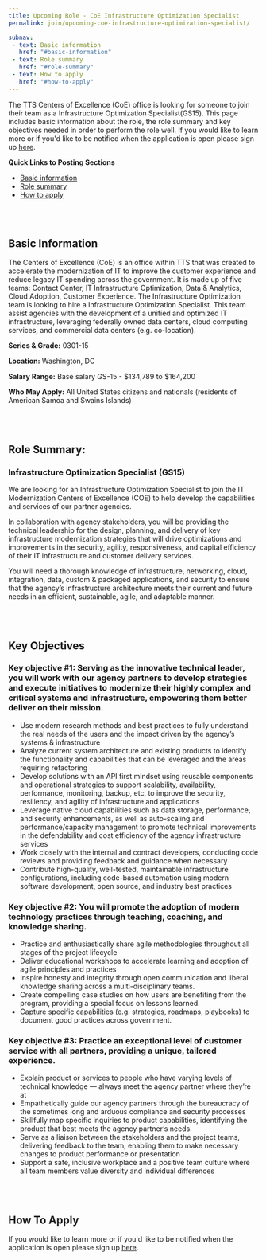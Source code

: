 ```yaml
---
title: Upcoming Role - CoE Infrastructure Optimization Specialist
permalink: join/upcoming-coe-infrastructure-optimization-specialist/

subnav:
 - text: Basic information
   href: "#basic-information"
 - text: Role summary
   href: "#role-summary"
 - text: How to apply
   href: "#how-to-apply"
---
```


The TTS Centers of Excellence (CoE) office is looking for someone to join their team as a Infrastructure Optimization Specialist(GS15). This page includes basic information about the role, the role summary and key objectives needed in order to perform the role well.  If you would like to learn more or if you'd like to be notified when the application is open please sign up [here](https://docs.google.com/forms/d/e/1FAIpQLSf-HCWKQp_3TKJs0ss-3IqzbI0HY16rH5LnV8CRpIBykeH07g/viewform?usp=sf_link).

**Quick Links to Posting Sections**
- [Basic information](#basic-information)
- [Role summary](#role-summary)
- [How to apply](#how-to-apply)


<div class="paragraph"><p><br>
<br></p></div>


## Basic Information

The Centers of Excellence (CoE) is an office within TTS that was created to accelerate the modernization of IT to improve
the customer experience and reduce legacy IT spending across the government. It is made up of five teams: Contact Center, IT
Infrastructure Optimization, Data & Analytics, Cloud Adoption, Customer Experience. The Infrastructure Optimization team is
looking to hire a Infrastructure Optimization Specialist. This team assist agencies with the development of a unified and
optimized IT infrastructure, leveraging federally owned data centers, cloud computing services, and commercial data centers
(e.g. co-location).

**Series & Grade:**
0301-15

**Location:**
Washington, DC

**Salary Range:**
Base salary GS-15 - $134,789 to $164,200

**Who May Apply:**
All United States citizens and nationals (residents of American Samoa and Swains Islands)

<div class="paragraph"><p><br>
<br></p></div>


## Role Summary:

### Infrastructure Optimization Specialist (GS15)

We are looking for an Infrastructure Optimization Specialist to join the IT Modernization Centers of Excellence (COE) to help develop the capabilities and services of our partner agencies.

In collaboration with agency stakeholders, you will be providing the technical leadership for the design, planning, and delivery of key infrastructure modernization strategies that will drive optimizations and improvements in the security, agility, responsiveness, and capital efficiency of their IT infrastructure and customer delivery services.

You will need a thorough knowledge of infrastructure, networking, cloud, integration, data, custom & packaged applications, and security to ensure that the agency’s infrastructure architecture meets their current and future needs in an efficient, sustainable, agile, and adaptable manner.


<div class="paragraph"><p><br>
<br></p></div>

## Key Objectives

### Key objective #1: Serving as the innovative technical leader, you will work with our agency partners to develop strategies and execute initiatives to modernize their highly complex and critical systems and infrastructure, empowering them better deliver on their mission.

- Use modern research methods and best practices to fully understand the real needs of the users and the impact driven by the agency’s systems & infrastructure
- Analyze current system architecture and existing products to identify the functionality and capabilities that can be leveraged and the areas requiring refactoring
- Develop solutions with an API first mindset using reusable components and operational strategies to support scalability, availability, performance, monitoring, backup, etc, to improve the security, resiliency, and agility of infrastructure and applications
- Leverage native cloud capabilities such as data storage, performance, and security enhancements, as well as auto-scaling and performance/capacity management to promote technical improvements in the defendability and cost efficiency of the agency infrastructure services
- Work closely with the internal and contract developers, conducting code reviews and providing feedback and guidance when necessary
- Contribute high-quality, well-tested, maintainable infrastructure configurations, including code-based automation using modern software development, open source, and industry best practices


### Key objective #2: You will promote the adoption of modern technology practices through teaching, coaching, and knowledge sharing.

- Practice and enthusiastically share agile methodologies throughout all stages of the project lifecycle
- Deliver educational workshops to accelerate learning and adoption of agile principles and practices
- Inspire honesty and integrity through open communication and liberal knowledge sharing across a multi-disciplinary teams.
- Create compelling case studies on how users are benefiting from the program, providing a special focus on lessons learned.
- Capture specific capabilities (e.g. strategies, roadmaps, playbooks) to document good practices across government.



### Key objective #3: Practice an exceptional level of customer service with all partners, providing a unique, tailored experience.

- Explain product or services to people who have varying levels of technical knowledge — always meet the agency partner where they’re at
- Empathetically guide our agency partners through the bureaucracy of the sometimes long and arduous compliance and security processes
- Skillfully map specific inquiries to product capabilities, identifying the product that best meets the agency partner’s needs.
- Serve as a liaison between the stakeholders and the project teams, delivering feedback to the team, enabling them to make necessary changes to product performance or presentation
- Support a safe, inclusive workplace and a positive team culture where all team members value diversity and individual differences
<div class="paragraph"><p><br>
<br></p></div>


## How To Apply

If you would like to learn more or if you'd like to be notified when the application is open please sign up [here](https://docs.google.com/forms/d/e/1FAIpQLSf-HCWKQp_3TKJs0ss-3IqzbI0HY16rH5LnV8CRpIBykeH07g/viewform?usp=sf_link).
